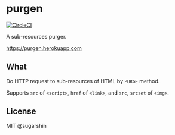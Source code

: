 # purgen

[![CircleCI](https://circleci.com/gh/sugarshin/purgen.svg?style=svg&circle-token=f19d0028323baf82432a3d794f69f5385c67c0aa)](https://circleci.com/gh/sugarshin/purgen)

A sub-resources purger.

https://purgen.herokuapp.com

## What

Do HTTP request to sub-resources of HTML by `PURGE` method.

Supports `src` of `<script>`, `href` of `<link>`, and `src`, `srcset` of `<img>`.

## License

MIT @sugarshin
